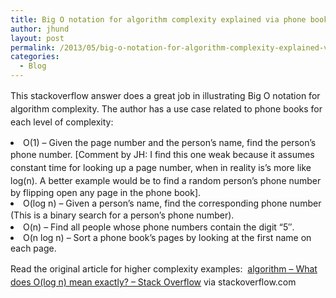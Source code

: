 ```yaml
---
title: Big O notation for algorithm complexity explained via phone book analogy
author: jhund
layout: post
permalink: /2013/05/big-o-notation-for-algorithm-complexity-explained-via-phone-book-analogy/
categories:
  - Blog
---
```

<p class="iii-article-excerpt">
  <span style="line-height: 1.5em;">This stackoverflow answer does a great job in illustrating Big O notation for algorithm complexity. The author has a use case related to phone books for each level of complexity:</span>
</p>

<li class="iii-article-excerpt">
  O(1) &#8211; Given the page number and the person&#8217;s name, find the person&#8217;s phone number.&nbsp;<span style="line-height: 1.5em;">[Comment by JH: I find this one weak because it assumes constant time for looking up a page&nbsp;</span><span style="line-height: 1.5em;">number, when in reality is&#8217;s more like log(n). A better example would be to&nbsp;</span><span style="line-height: 1.5em;">find a random person&#8217;s phone number by flipping open any page in the phone book].</span>
</li>
<li class="iii-article-excerpt">
  O(log n) &#8211; Given a person&#8217;s name, find the corresponding phone number (This is a binary&nbsp;<span style="line-height: 1.5em;">search for a person&#8217;s phone number).</span>
</li>
<li class="iii-article-excerpt">
  O(n) &#8211; Find all people whose phone numbers contain the digit &#8220;5&#8243;.
</li>
<li class="iii-article-excerpt">
  O(n log n) &#8211; Sort a phone book&#8217;s pages by looking at the first name on each page.
</li>

<p class="iii-article-excerpt">
  Read the original article for higher complexity examples:&nbsp;<span style="line-height: 1.5em;">&nbsp;</span><a style="line-height: 1.5em;" href="http://stackoverflow.com/questions/2307283/what-does-olog-n-mean-exactly/2307314">algorithm &#8211; What does O(log n) mean exactly? &#8211; Stack Overflow</a><span style="line-height: 1.5em;"> via stackoverflow.com</span>
</p>